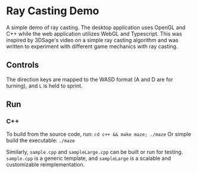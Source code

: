 # Ray Casting Demo
  
A simple demo of ray casting. The desktop application uses OpenGL and C++ while the web application utilizes WebGL and Typescript. This was inspired by 
3DSage's video on a simple ray casting algorithm and was written to experiment with different game mechanics with ray casting.

## Controls

The direction keys are mapped to the WASD format (A and D are for turning), and `L` is held to sprint.

## Run

### C++

To build from the source code, run:
 `cd c++ && make maze; ./maze`
Or simple build the executable:
`./maze`

Similarly, `sample.cpp` and `sampleLarge.cpp` can be built or run for testing.
`sample.cpp` is a generic template, and `sampleLarge` is a scalable and
customizable reimplementation.
